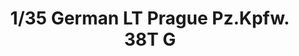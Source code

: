 ---
layout: product
title: "1/35 German LT Prague Pz.Kpfw. 38T G"
price: "2700" 
desc: "Maketa"
img_path: "/assets/img/ARK35003.jpg"
brand: "Ark Models"
available: false
special_offer: false
new: false
soon: false
cat: "010000"
subcat: "015000"
subsubcat: "0N/A"
sifra: "ARK35003"
popular: false
---